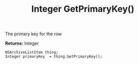 ﻿---
uid: crmscript_ref_NSArchiveListItem_GetPrimaryKey
title: Integer GetPrimaryKey()
intellisense: NSArchiveListItem.GetPrimaryKey
keywords: NSArchiveListItem, GetPrimaryKey
so.topic: reference
---

The  primary key for the row

**Returns:** Integer


```crmscript
NSArchiveListItem thing;
Integer primaryKey  = thing.GetPrimaryKey();
```


